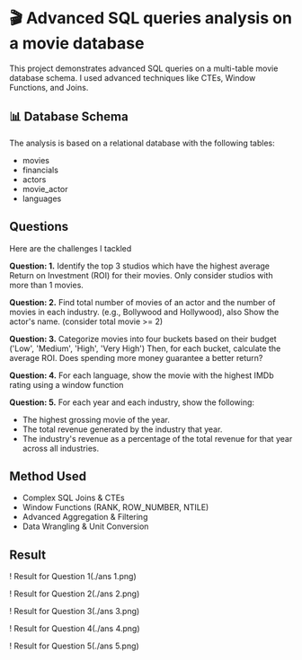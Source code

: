 # 🎬 Advanced SQL queries analysis on a movie database

This project demonstrates advanced SQL queries on a multi-table movie database schema. I used advanced techniques like CTEs, Window Functions, and Joins.

## 📊 Database Schema
The analysis is based on a relational database with the following tables:
- movies
- financials
- actors
- movie_actor
- languages

## Questions
Here are the challenges I tackled 

**Question: 1.** 
Identify the top 3 studios which have the highest average Return on Investment (ROI) 
for their movies. Only consider studios with more than 1 movies.

**Question: 2.**
Find total number of movies of an actor and the number of movies in each industry.
(e.g., Bollywood and Hollywood), also Show the actor's name. (consider total movie >= 2) 

**Question: 3.** 
Categorize movies into four buckets based on their budget ('Low', 'Medium', 'High', 'Very High') 
Then, for each bucket, calculate the average ROI. Does spending more money guarantee a better return?

**Question: 4.** 
For each language, show the movie with the highest IMDb rating using a window function

**Question: 5.** 
For each year and each industry, show the following:
 * The highest grossing movie of the year.
 * The total revenue generated by the industry that year.
 * The industry's revenue as a percentage of the total revenue for that year across all industries.
   
## Method Used
- Complex SQL Joins & CTEs
- Window Functions (RANK, ROW_NUMBER, NTILE)
- Advanced Aggregation & Filtering
- Data Wrangling & Unit Conversion

## Result

! Result for Question 1(./ans 1.png)

! Result for Question 2(./ans 2.png)

! Result for Question 3(./ans 3.png)

! Result for Question 4(./ans 4.png)

! Result for Question 5(./ans 5.png)








